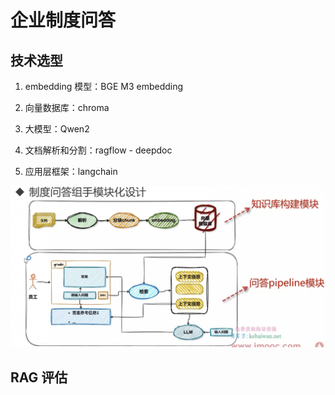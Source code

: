 # 企业制度问答

## 技术选型

1. embedding 模型：BGE M3 embedding

2. 向量数据库：chroma

3. 大模型：Qwen2

4. 文档解析和分割：ragflow - deepdoc

5. 应用层框架：langchain

![](./images/20250622-193513.png)


## RAG 评估
